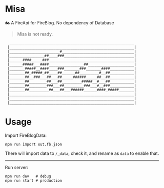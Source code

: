 # Misa
:motorcycle: A FireApi for FireBlog. No dependency of Database

> Misa is not ready.

```
  _________________________________________________________
 |_________________________________________________________|
 |_______________________#_________________________________|
 |________________##____###________________________________|
 |______####_____###_______________________________________|
 |______#####___####________________##_____________________|
 |_______#####__####____###_______###_______####___________|
 |_______##_#####_##____##______##_________#__##___________|
 |_______##__###___##___##_____######_____##__##___________|
 |_______##________##___##_________#####__#___##___________|
 |_______##________###___##_________###___#__###___________|
 |_______##_________##___##___######______####_#####_______|
 |_________________________________________________________|
 |_________________________________________________________|
 |_________________________________________________________|
```

# Usage

Import FireBlogData:

```
npm run import out.fb.json
```

There will import data to `/_data`, check it, and rename as `data` to enable that.

---

Run server:

```
npm run dev   # debug
npm run start # production
```
